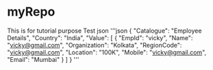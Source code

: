 # myRepo
This is for tutorial purpose
Test json
'''json
{
   "Catalogue": "Employee Details",
   "Country": "India",
   "Value": [
      {
         "EmpId": "vicky",
         "Name": "vicky@gmail.com",
         "Organization": "Kolkata",
         "RegionCode": "vicky@gmail.com",
         "Location": "100K",
         "Mobile": "vicky@gmail.com",
         "Email": "Mumbai"
      }
   ]
}
'''
